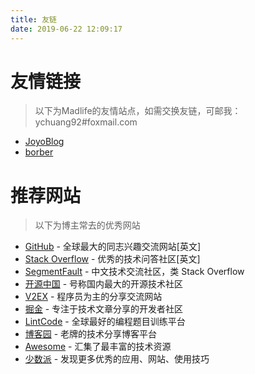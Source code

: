 ```yaml
---
title: 友链
date: 2019-06-22 12:09:17
---
```




# 友情链接

> 以下为Madlife的友情站点，如需交换友链，可邮我：ychuang92#foxmail.com

- [JoyoBlog](https://xieboke.net/)
- [borber](https://borber.cn/)

# 推荐网站

> 以下为博主常去的优秀网站

- [GitHub](https://github.com/) - 全球最大的同志兴趣交流网站[英文]
- [Stack Overflow](https://stackoverflow.com/) - 优秀的技术问答社区[英文]
- [SegmentFault](https://segmentfault.com/) - 中文技术交流社区，类 Stack Overflow
- [开源中国](https://www.oschina.net/) - 号称国内最大的开源技术社区
- [V2EX](https://www.v2ex.com/) - 程序员为主的分享交流网站
- [掘金](https://juejin.im/) - 专注于技术文章分享的开发者社区
- [LintCode](https://www.lintcode.com/) - 全球最好的编程题目训练平台
- [博客园](https://www.cnblogs.com/) - 老牌的技术分享博客平台
- [Awesome](https://github.com/sindresorhus/awesome) - 汇集了最丰富的技术资源
- [少数派](https://sspai.com/) - 发现更多优秀的应用、网站、使用技巧

